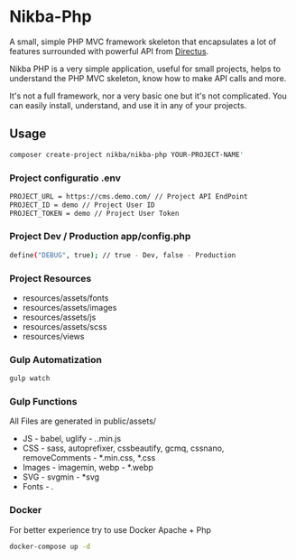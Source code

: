 # Nikba-Php
A small, simple PHP MVC framework skeleton that encapsulates a lot of features surrounded with powerful API from <a href="https://directus.io/">Directus</a>.

Nikba PHP is a very simple application, useful for small projects, helps to understand the PHP MVC skeleton, know how to make API calls and more.

It's not a full framework, nor a very basic one but it's not complicated. You can easily install, understand, and use it in any of your projects.

## Usage
  ```sh
  composer create-project nikba/nikba-php YOUR-PROJECT-NAME'
  ```
### Project configuratio .env
  ```sh
  PROJECT_URL = https://cms.demo.com/ // Project API EndPoint
  PROJECT_ID = demo // Project User ID
  PROJECT_TOKEN = demo // Project User Token
  ```
### Project Dev / Production app/config.php
  ```sh
  define("DEBUG", true); // true - Dev, false - Production
  ```
### Project Resources
* resources/assets/fonts
* resources/assets/images
* resources/assets/js
* resources/assets/scss
* resources/views

### Gulp Automatization
  ```sh
  gulp watch
  ```
### Gulp Functions
All Files are generated in public/assets/
* JS - babel, uglify - *.*.min.js
* CSS - sass, autoprefixer, cssbeautify, gcmq, cssnano, removeComments - *.min.css, *.css
* Images - imagemin, webp - *.webp
* SVG - svgmin - *svg
* Fonts - *.*

### Docker
For better experience try to use Docker Apache + Php
  ```sh
  docker-compose up -d
  ```